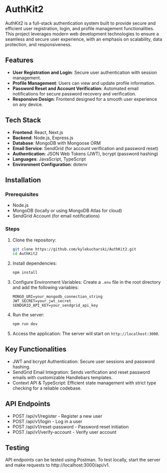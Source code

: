 # AuthKit2

AuthKit2 is a full-stack authentication system built to provide secure and efficient user registration, login, and profile management functionalities. This project leverages modern web development technologies to ensure a seamless and secure user experience, with an emphasis on scalability, data protection, and responsiveness.

## Features

- **User Registration and Login**: Secure user authentication with session management.
- **Profile Management**: Users can view and update profile information.
- **Password Reset and Account Verification**: Automated email notifications for secure password recovery and verification.
- **Responsive Design**: Frontend designed for a smooth user experience on any device.

## Tech Stack

- **Frontend**: React, Next.js
- **Backend**: Node.js, Express.js
- **Database**: MongoDB with Mongoose ORM
- **Email Service**: SendGrid (for account verification and password reset)
- **Authentication**: JSON Web Tokens (JWT), bcrypt (password hashing)
- **Languages**: JavaScript, TypeScript
- **Environment Configuration**: dotenv

## Installation

### Prerequisites

- Node.js
- MongoDB (locally or using MongoDB Atlas for cloud)
- SendGrid Account (for email notifications)

### Steps

1. Clone the repository:

    ```bash
    git clone https://github.com/kylekucharski/AuthKit2.git
    cd AuthKit2
    ```

2. Install dependencies:

    ```bash
    npm install
    ```

3. Configure Environment Variables: Create a `.env` file in the root directory and add the following variables:

    ```plaintext
    MONGO_URI=your_mongodb_connection_string
    JWT_SECRET=your_jwt_secret
    SENDGRID_API_KEY=your_sendgrid_api_key
    ```

4. Run the server:

    ```bash
    npm run dev
    ```

5. Access the application: The server will start on `http://localhost:3000`.

## Key Functionalities

- JWT and bcrypt Authentication: Secure user sessions and password hashing.
- SendGrid Email Integration: Sends verification and reset password emails with customizable Handlebars templates.
- Context API & TypeScript: Efficient state management with strict type checking for a reliable codebase.


## API Endpoints

- POST /api/v1/register - Register a new user
- POST /api/v1/login - Log in a user
- POST /api/v1/reset-password - Password reset initiation
- POST /api/v1/verify-account - Verify user account


## Testing

API endpoints can be tested using Postman. To test locally, start the server and make requests to http://localhost:3000/api/v1.
